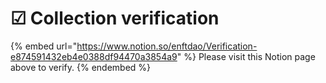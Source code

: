 # ☑ Collection verification

{% embed url="https://www.notion.so/enftdao/Verification-e874591432eb4e0388df94470a3854a9" %}
Please visit this Notion page above to verify.
{% endembed %}
